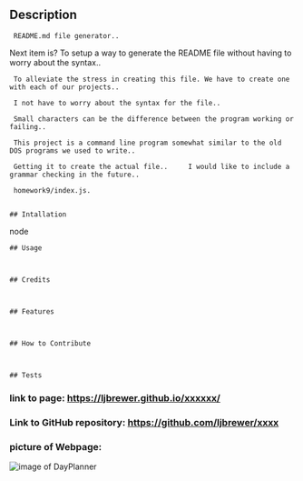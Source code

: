 ## Description

     README.md file generator..
 Next item is?
     To setup a way to generate the README file without having to worry about the syntax..

     To alleviate the stress in creating this file. We have to create one with each of our projects..

     I not have to worry about the syntax for the file..

     Small characters can be the difference between the program working or failing..

     This project is a command line program somewhat similar to the old DOS programs we used to write..

     Getting it to create the actual file..     I would like to include a grammar checking in the future..

     homework9/index.js.
  
    
    ## Intallation  
node
    
    ## Usage   


    
    ## Credits 


    
    ## Features


    
    ## How to Contribute 


    
    ## Tests 



### link to page:   https://ljbrewer.github.io/xxxxxx/


### Link to GitHub repository: https://github.com/ljbrewer/xxxx


### picture of Webpage:
![image of DayPlanner](./assets/images/xxxx.png)